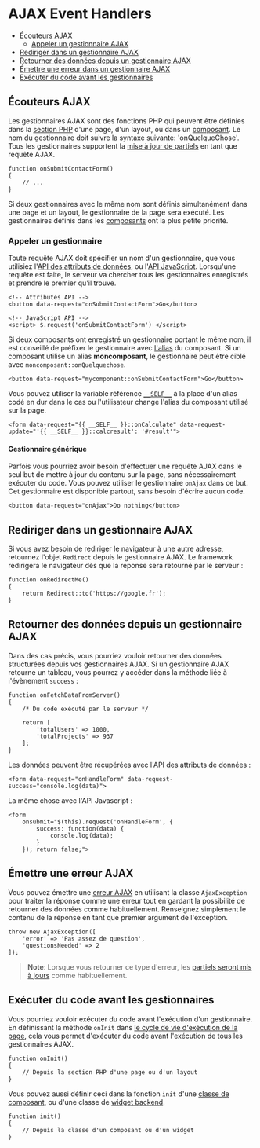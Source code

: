 # AJAX Event Handlers

- [Écouteurs AJAX](#ajax-handlers)
    - [Appeler un gestionnaire AJAX](#calling-handlers)
- [Rediriger dans un gestionnaire AJAX](#redirects-in-handlers)
- [Retourner des données depuis un gestionnaire AJAX](#returning-data-from-handlers)
- [Émettre une erreur dans un gestionnaire AJAX](#throw-ajax-exception)
- [Exécuter du code avant les gestionnaires](#before-handler)

<a name="ajax-handlers"></a>
## Écouteurs AJAX

Les gestionnaires AJAX sont des fonctions PHP qui peuvent être définies dans la [section PHP](../cms/themes#php-section) d'une page, d'un layout, ou dans un [composant](../cms/components). Le nom du gestionnaire doit suivre la syntaxe suivante: 'onQuelqueChose'. Tous les gestionnaires supportent la [mise à jour de partiels](../ajax/update-partials) en tant que requête AJAX.

    function onSubmitContactForm()
    {
        // ...
    }

Si deux gestionnaires avec le même nom sont définis simultanément dans une page et un layout, le gestionnaire de la page sera exécuté. Les gestionnaires définis dans les [composants](../cms/components) ont la plus petite priorité.

<a name="calling-handlers"></a>
### Appeler un gestionnaire

Toute requête AJAX doit spécifier un nom d'un gestionnaire, que vous utilisiez l'[API des attributs de données](../ajax/attributes-api), ou l'[API JavaScript](../ajax/javascript-api). Lorsqu'une requête est faite, le serveur va chercher tous les gestionnaires enregistrés et prendre le premier qu'il trouve.

    <!-- Attributes API -->
    <button data-request="onSubmitContactForm">Go</button>

    <!-- JavaScript API -->
    <script> $.request('onSubmitContactForm') </script>

Si deux composants ont enregistré un gestionnaire portant le même nom, il est conseillé de préfixer le gestionnaire avec [l'alias](../cms/components#aliases) du composant. Si un composant utilise un alias **moncomposant**, le gestionnaire peut être ciblé avec `moncomposant::onQuelquechose`.

    <button data-request="mycomponent::onSubmitContactForm">Go</button>

Vous pouvez utiliser la variable référence [`__SELF__`](https://octobercms.com/docs/plugin/components#referencing-self) à la place d'un alias codé en dur dans le cas ou l'utilisateur change l'alias du composant utilisé sur la page.

    <form data-request="{{ __SELF__ }}::onCalculate" data-request-update="'{{ __SELF__ }}::calcresult': '#result'">

#### Gestionnaire générique

Parfois vous pourriez avoir besoin d'effectuer une requête AJAX dans le seul but de mettre à jour du contenu sur la page, sans nécessairement exécuter du code. Vous pouvez utiliser le gestionnaire `onAjax` dans ce but. Cet gestionnaire est disponible partout, sans besoin d'écrire aucun code.

    <button data-request="onAjax">Do nothing</button>

<a name="redirects-in-handlers"></a>
## Rediriger dans un gestionnaire AJAX

Si vous avez besoin de rediriger le navigateur à une autre adresse, retournez l'objet `Redirect` depuis le gestionnaire AJAX. Le framework redirigera le navigateur dès que la réponse sera retourné par le serveur :

    function onRedirectMe()
    {
        return Redirect::to('https://google.fr');
    }

<a name="returning-data-from-handlers"></a>
## Retourner des données depuis un gestionnaire AJAX

Dans des cas précis, vous pourriez vouloir retourner des données structurées depuis vos gestionnaires AJAX. Si un gestionnaire AJAX retourne un tableau, vous pourrez y accéder dans la méthode liée à l'évènement `success` :

    function onFetchDataFromServer()
    {
        /* Du code exécuté par le serveur */

        return [
            'totalUsers' => 1000,
            'totalProjects' => 937
        ];
    }

Les données peuvent être récupérées avec l'API des attributs de données :

    <form data-request="onHandleForm" data-request-success="console.log(data)">

La même chose avec l'API Javascript :

    <form
        onsubmit="$(this).request('onHandleForm', {
            success: function(data) {
                console.log(data);
            }
        }); return false;">

<a name="throw-ajax-exception"></a>
## Émettre une erreur AJAX

Vous pouvez émettre une [erreur AJAX](../services/error-log#ajax-exception) en utilisant la classe `AjaxException` pour traiter la réponse comme une erreur tout en gardant la possibilité de retourner des données comme habituellement. Renseignez simplement le contenu de la réponse en tant que premier argument de l'exception.

    throw new AjaxException([
        'error' => 'Pas assez de question',
        'questionsNeeded' => 2
    ]);

> **Note**: Lorsque vous retourner ce type d'erreur, les [partiels seront mis à jours](../ajax/update-partials) comme habituellement.

<a name="before-handler"></a>
## Exécuter du code avant les gestionnaires

Vous pourriez vouloir exécuter du code avant l'exécution d'un gestionnaire. En définissant la méthode `onInit` dans [le cycle de vie d'exécution de la page](../cms/layouts#dynamic-pages), cela vous permet d'exécuter du code avant l'exécution de tous les gestionnaires AJAX.

    function onInit()
    {
        // Depuis la section PHP d'une page ou d'un layout
    }

Vous pouvez aussi définir ceci dans la fonction `init` d'une [classe de composant](../plugin/components#page-cycle-init), ou d'une classe de [widget backend](../backend/widgets).

    function init()
    {
        // Depuis la classe d'un composant ou d'un widget
    }
